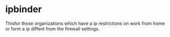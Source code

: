 # ipbinder

Thisfor those organizations which have a ip restrictions on work from home or form a ip diffent from the firewall settings.
